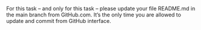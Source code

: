 For this task – and only for this task – please update your file README.md in the main branch from GitHub.com. It’s the only time you are allowed to update and commit from GitHub interface.
